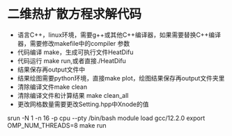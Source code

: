 # 二维热扩散方程求解代码

* 语言C++，linux环境，需要g++或其他C++编译器，如果需要替换C++编译器，需要修改makefile中的compiler 参数
* 代码编译 make，生成可执行文件HeatDifu
* 代码运行 make run,或者直接./HeatDifu
* 结果保存再output文件中
* 结果绘图需要python环境，直接make plot，绘图结果保存再output文件夹里
* 清除编译文件make clean
* 清除编译文件和计算结果 make clean_all
* 更改网格数量需要更改Setting.hpp中Xnode的值

srun -N 1 -n 16 -p cpu --pty /bin/bash
module load gcc/12.2.0
export OMP_NUM_THREADS=8
make run
